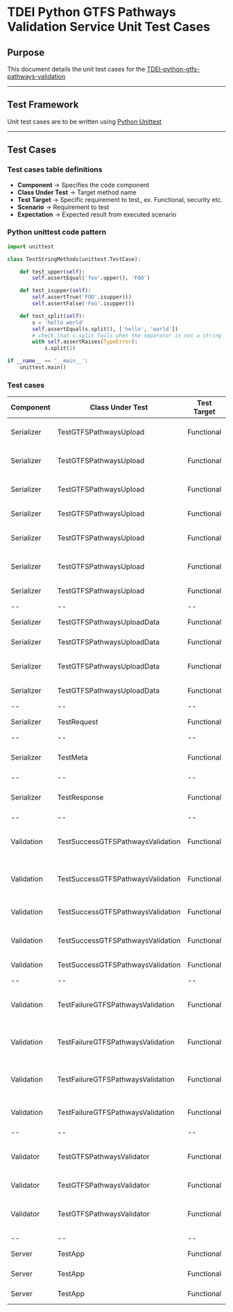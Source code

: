# TDEI Python GTFS Pathways Validation Service Unit Test Cases

## Purpose


This document details the unit test cases for the [TDEI-python-gtfs-pathways-validation](https://github.com/TaskarCenterAtUW/TDEI-python-gtfs-pathways-validation)

------------

## Test Framework

Unit test cases are to be written using [Python Unittest](https://docs.python.org/3/library/unittest.html)

------------
## Test Cases


### Test cases table definitions 
- **Component** -> Specifies the code component 
- **Class Under Test** -> Target method name
- **Test Target** -> Specific requirement to test_ ex. Functional, security etc.
- **Scenario** -> Requirement to test
- **Expectation** -> Expected result from executed scenario

### Python unittest code pattern

```python
import unittest

class TestStringMethods(unittest.TestCase):

    def test_upper(self):
        self.assertEqual('foo'.upper(), 'FOO')

    def test_isupper(self):
        self.assertTrue('FOO'.isupper())
        self.assertFalse('Foo'.isupper())

    def test_split(self):
        s = 'hello world'
        self.assertEqual(s.split(), ['hello', 'world'])
        # check that s.split fails when the separator is not a string
        with self.assertRaises(TypeError):
            s.split(2)

if __name__ == '__main__':
    unittest.main()
```


### Test cases

| Component | Class Under Test | Test Target | Scenario | Expectation | Status |
|--|--|--|--|--|--|
| Serializer | TestGTFSPathwaysUpload | Functional| When requested with upload data | Expect to return same upload data |:white_check_mark:|
| Serializer | TestGTFSPathwaysUpload | Functional| When requested with upload data_from | Expect to return same upload data_from |:white_check_mark:|
| Serializer | TestGTFSPathwaysUpload | Functional| When requested with upload message | Expect to return same upload message |:white_check_mark:|
| Serializer | TestGTFSPathwaysUpload | Functional| When requested with upload id | Expect to return same upload id |:white_check_mark:|
| Serializer | TestGTFSPathwaysUpload | Functional| When requested with upload type | Expect to return same upload type |:white_check_mark:|
| Serializer | TestGTFSPathwaysUpload | Functional| When requested with upload publish date | Expect to return same upload publish date |:white_check_mark:|
| Serializer | TestGTFSPathwaysUpload | Functional| When requested with upload to_json | Expect to return same dict |:white_check_mark:|
|--|--|--|--|--|--|
| Serializer | TestGTFSPathwaysUploadData | Functional| When requested with stage parameter| Expect to return stage |:white_check_mark:|
| Serializer | TestGTFSPathwaysUploadData | Functional| When requested with tdei_org_id parameter| Expect to return tdei_org_id |:white_check_mark:|
| Serializer | TestGTFSPathwaysUploadData | Functional| When requested with tdei_record_id parameter| Expect to return tdei_record_id |:white_check_mark:|
| Serializer | TestGTFSPathwaysUploadData | Functional| When requested with user_id parameter| Expect to return user_id |:white_check_mark:|
|--|--|--|--|--|--|
| Serializer | TestRequest | Functional| When requested with tdei_org_id parameter| Expect to return tdei_org_id |:white_check_mark:|
|--|--|--|--|--|--|
| Serializer | TestMeta | Functional| When requested with file_upload_path parameter| Expect to return file_upload_path |:white_check_mark:|
|--|--|--|--|--|--|
| Serializer | TestResponse | Functional| When requested with response parameter| Expect to return either True or False |:white_check_mark:|
|--|--|--|--|--|--|
| Validation | TestSuccessGTFSPathwaysValidation | Functional| When requested for clean_up_file function| Expect to return remove files from local storage |:white_check_mark:|
| Validation | TestSuccessGTFSPathwaysValidation | Functional| When requested for clean_up_folder function| Expect to return remove directory from local storage |:white_check_mark:|
| Validation | TestSuccessGTFSPathwaysValidation | Functional| When requested for download_single_file function| Expect to download file in local storage |:white_check_mark:|
| Validation | TestSuccessGTFSPathwaysValidation | Functional| When requested for is_gtfs_pathways_valid function| Expect to return True |:white_check_mark:|
| Validation | TestSuccessGTFSPathwaysValidation | Functional| When requested for validate function| Expect to return True |:white_check_mark:|
|--|--|--|--|--|--|
| Validation | TestFailureGTFSPathwaysValidation | Functional| When requested for download_single_file function with invalid endpoint| Expect to throw exception |:white_check_mark:|
| Validation | TestFailureGTFSPathwaysValidation | Functional| When requested for is_gtfs_pathways_valid function with invalid file format| Expect to return False |:white_check_mark:|
| Validation | TestFailureGTFSPathwaysValidation | Functional| When requested for is_gtfs_pathways_valid function with invalid zip file| Expect to return False |:white_check_mark:|
| Validation | TestFailureGTFSPathwaysValidation | Functional| When requested for validate function with invalid file| Expect to return False |:white_check_mark:|
|--|--|--|--|--|--|
| Validator | TestGTFSPathwaysValidator | Functional| When calling send_status function with invalid parameters| Expect to return invalid parameters |:white_check_mark:|
| Validator | TestGTFSPathwaysValidator | Functional| When calling subscribe function | Expect to return a message |:white_check_mark:|
| Validator | TestGTFSPathwaysValidator | Functional| When calling send_status function with invalid parameters | Expect to return a valid message |:white_check_mark:|
|--|--|--|--|--|--|
| Server | TestApp | Functional | When calling get_settings function | Expect to return env variables |:white_check_mark:|
| Server | TestApp | Functional | When calling ping function | Expect to return 200 |:white_check_mark:|
| Server | TestApp | Functional | When calling root function | Expect to return 200 |:white_check_mark:|
